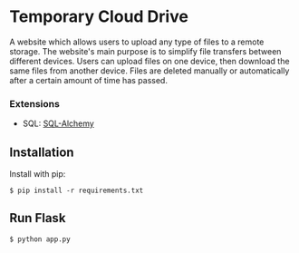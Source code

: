 # Temporary Cloud Drive
A website which allows users to upload any type of files to a remote storage. The website's main purpose is to simplify file transfers between different devices. Users can upload files on one device, then download the same files from another device. Files are deleted manually or automatically after a certain amount of time has passed.

### Extensions
* SQL: [SQL-Alchemy](https://flask-sqlalchemy.palletsprojects.com/en/2.x/)

## Installation
Install with pip:
```
$ pip install -r requirements.txt
```

## Run Flask
```
$ python app.py
```
